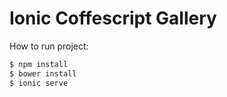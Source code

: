 Ionic Coffescript Gallery
=====================

How to run project:

```bash
$ npm install
$ bower install 
$ ionic serve
```
